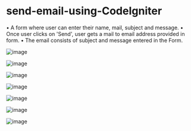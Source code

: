 # send-email-using-CodeIgniter
•	A form where user can enter their name, mail, subject and message.
•	Once user clicks on 'Send', user gets a mail to email address provided in form. 
•	The email consists of subject and message entered in the Form.

![image](https://user-images.githubusercontent.com/68726065/174552098-e7bde688-abd0-416f-8af8-52f86a80be21.png)

![image](https://user-images.githubusercontent.com/68726065/174552300-cd1e9647-5755-431a-ad23-3ad10f8ba711.png)

![image](https://user-images.githubusercontent.com/68726065/174552624-160fc90f-819d-49ed-ba47-e16557c52f10.png)

![image](https://user-images.githubusercontent.com/68726065/174552948-1a94c352-1809-452d-9f94-0f08266028e1.png)

![image](https://user-images.githubusercontent.com/68726065/174553114-840f050c-7a36-4ad7-89a1-315f88034d0c.png)

![image](https://user-images.githubusercontent.com/68726065/174553936-73d61603-a73f-4ab2-a4e5-bec0068f9232.png)

![image](https://user-images.githubusercontent.com/68726065/174554305-1b79bcdb-3eda-4626-8d62-121bda595862.png)
